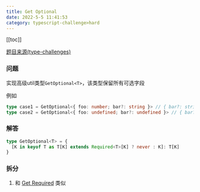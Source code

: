 ```yaml
---
title: Get Optional
date: 2022-5-5 11:41:53
category: typescript-challenge>hard
---
```


[[toc]]

[题目来源(type-challenges)](https://github.com/type-challenges/type-challenges/blob/main/questions/00059-hard-get-optional/README.zh-CN.md)

### 问题

实现高级util类型`GetOptional<T>`，该类型保留所有可选字段

例如

```typescript
type case1 = GetOptional<{ foo: number; bar?: string }> // { bar?: string }
type case2 = GetOptional<{ foo: undefined; bar?: undefined }> // { bar?: undefined }
```

### 解答

```typescript
type GetOptional<T> = {
  [K in keyof T as T[K] extends Required<T>[K] ? never : K]: T[K]
}
```

### 拆分

1. 和 [Get Required](/challenges/type/hard-3) 类似
